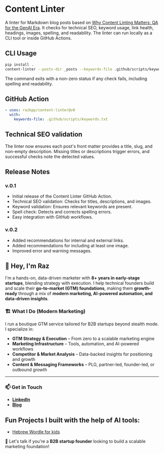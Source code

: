 # Content Linter

A linter for Markdown blog posts based on [Why Content Linting Matters: QA for the GenAI Era](https://www.vcsaga.com/blog/2025-08-05-content-linting-matters).
It checks for technical SEO, keyword usage, link health, headings, images, spelling, and readability.
The linter can run locally as a CLI tool or inside GitHub Actions.

## CLI Usage

```bash
pip install .
content-linter --posts-dir _posts --keywords-file .github/scripts/keywords.txt
```

The command exits with a non-zero status if any check fails, including spelling and readability.

## GitHub Action

```yaml
- uses: razkpp/content-linter@v0
  with:
    keywords-file: .github/scripts/keywords.txt
```

## Technical SEO validation

The linter now ensures each post's front matter provides a title, slug, and non-empty description.
Missing titles or descriptions trigger errors, and successful checks note the detected values.

## Release Notes

### v.0.1
- Initial release of the Content Linter GitHub Action.
- Technical SEO validation: Checks for titles, descriptions, and images.
- Keyword validation: Ensures relevant keywords are present.
- Spell check: Detects and corrects spelling errors.
- Easy integration with GitHub workflows.

### v.0.2
- Added recommendations for internal and external links.
- Added recommendations for including at least one image.
- Improved error and warning messages.

## 👋 Hey, I'm Raz

I'm a hands-on, data-driven marketer with **8+ years in early-stage startups**, blending strategy with execution. I help technical founders build and scale their **go-to-market (GTM) foundations**, making them **growth-ready** through a mix of **modern marketing, AI-powered automation, and data-driven insights**.

### 🏗 What I Do (Modern Marketing)
I run a boutique GTM service tailored for B2B startups beyond stealth mode. I specialize in:
- **GTM Strategy & Execution** – From zero to a scalable marketing engine
- **Marketing Infrastructure** – Tools, automation, and AI-powered workflows
- **Competitor & Market Analysis** – Data-backed insights for positioning and growth
- **Content & Messaging Frameworks** – PLG, partner-led, founder-led, or outbound growth

---
### 📫 Get in Touch
- **[LinkedIn](https://www.linkedin.com/in/razkaplan/)**
- **[Blog](https://razkaplan.vercel.app/)**

## Fun Projects I built with the help of AI tools:
- [Hebrew Wordle for kids](https://base44.app/apps-show/-2fc96a8e)

🚀 Let's talk if you're a **B2B startup founder** looking to build a scalable marketing foundation!

